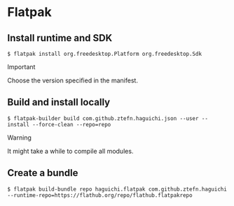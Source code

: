 
  Flatpak
  =======


  Install runtime and SDK
  -----------------------

    $ flatpak install org.freedesktop.Platform org.freedesktop.Sdk

  > [!IMPORTANT]
  > Choose the version specified in the manifest.


  Build and install locally
  -------------------------

    $ flatpak-builder build com.github.ztefn.haguichi.json --user --install --force-clean --repo=repo

  > [!WARNING]
  > It might take a while to compile all modules.


  Create a bundle
  ---------------

    $ flatpak build-bundle repo haguichi.flatpak com.github.ztefn.haguichi --runtime-repo=https://flathub.org/repo/flathub.flatpakrepo

